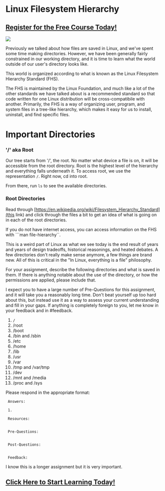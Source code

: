 # Linux Filesystem Hierarchy
##  [Register for the Free Course Today!](https://roppers.thinkific.com/courses/computing-fundamentals)
[<img src="https://imgs.xkcd.com/comics/porn_folder.png">](https://xkcd.com/981/)

Previously we talked about how files are saved in Linux, and we've spent some time making directories. However, we have been generally fairly constrained in our working directory, and it is time to learn what the world outside of our user's directory looks like. 

This world is organized according to what is known as the Linux Filesystem Hierarchy Standard (FHS). 

The FHS is maintained by the Linux Foundation, and much like a lot of the other standards we have talked about is a recommended standard so that code written for one Linux distribution will be cross-compatibile with another. Primarily, the FHS is a way of organizing user, program, and system files in a tree-like hierarchy, which makes it easy for us to install, uninstall, and find specific files. 

# Important Directories

### '/' aka Root 

Our tree starts from '/', the root. No matter what device a file is on, it will be accessible from the root directory. Root is the highest level of the hierarchy and everything falls underneath it. To access root, we use the representation ```/```. Right now, cd into root. 

From there, run ```ls``` to see the available directories. 

### Root Directories 

Read through [https://en.wikipedia.org/wiki/Filesystem_Hierarchy_Standard](this link) and click through the files a bit to get an idea of what is going on in each of the root directories. 

If you do not have internet access, you can access information on the FHS with ```man file-hierarchy``. 

This is a weird part of Linux as what we see today is the end result of years and years of design tradeoffs, historical reasonings, and heated debates. A few directories don't really make sense anymore, a few things are brand new. All of this is critical in the "In Linux, everything is a file" philosophy. 

For your assignment, describe the following directories and what is saved in them. If there is anything notable about the use of the directory, or how the permissions are applied, please include that. 

I expect you to have a large number of Pre-Questions for this assignment, and it will take you a reasonably long time. Don't beat yourself up too hard about this, but instead use it as a way to assess your current understanding and fill in your gaps. If anything is completely foreign to you, let me know in your feedback and in #feedback.

1.  ```/```
2. /root
3. /boot
4. /bin and /sbin
6. /etc
7. /home
8.  /lib
9. /usr 
10.  /var
11. /tmp and /var/tmp
12.  /dev
13. /mnt and /media
14. /proc and /sys

Please respond in the appropriate format:

```
 Answers:

 1.

 Resources:
 

 Pre-Questions:


 Post-Questions:


 Feedback:

```

I know this is a longer assignment but it is very important. 

##  [Click Here to Start Learning Today!](https://roppers.thinkific.com/courses/computing-fundamentals)
